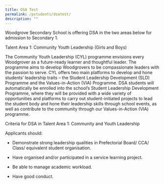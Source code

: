 ```yaml
---
title: DSA Test
permalink: /pstudents/dsatest/
description: ""
---
```

Woodgrove Secondary School is offering DSA in the two areas below for admission to Secondary 1.

Talent Area 1: Community Youth Leadership (Girls and Boys)

The Community Youth Leadership (CYL) programme envisions every Woodgrover as a future-ready learner and thoughtful leader. The programme aims to develop Woodgrovers to be compassionate leaders with the passion to serve. CYL offers two main platforms to develop and hone students’ leadership traits – the Student Leadership Development (SLD) Programme and the Values-in-Action (VIA) Programme. DSA students will automatically be enrolled into the school’s Student Leadership Development Programme, where they will be provided with a wide variety of opportunities and platforms to carry out student-initiated projects to lead the student body and hone their leadership skills through school events, as well as contribute to the community through our Values-in-Action (VIA) programme.


Criteria for DSA in Talent Area 1: Community and Youth Leadership

Applicants should:

* Demonstrate strong leadership qualities in Prefectorial Board/ CCA/ Class/ equivalent student organisation.

* Have organised and/or participated in a service learning project.

* Be able to manage academic workload.
* Have good conduct.